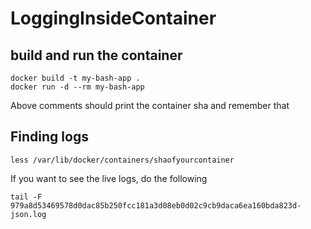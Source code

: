 # LoggingInsideContainer

## build and run the container 
```
docker build -t my-bash-app .
docker run -d --rm my-bash-app

```
Above comments should print the container sha and remember that
## Finding logs

```
less /var/lib/docker/containers/shaofyourcontainer
```

If you want to see the live logs, do the following

```
tail -F 979a8d53469578d0dac85b250fcc181a3d08eb0d02c9cb9daca6ea160bda823d-json.log
```

